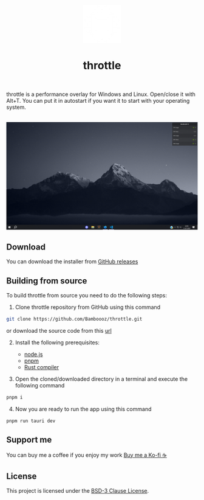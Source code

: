 <div align="center">
    <img alt="throttle logo" width="100" src="https://github.com/Bamboooz/throttle/blob/main/src-tauri/icons/icon.png?raw=true" />
</div> 

<div align="center">
    <h1>throttle</h1>
</div>

<br />

throttle is a performance overlay for Windows and Linux. Open/close it with Alt+T. You can put it in autostart if you want it to start with your operating system.

<br />

<img alt="project preview" src="https://github.com/Bamboooz/throttle/blob/main/assets/preview.png?raw=true" />

<br />

## Download

You can download the installer from [GitHub releases](https://github.com/Bamboooz/throttle/releases/latest)

## Building from source

To build throttle from source you need to do the following steps:
1. Clone throttle repository from GitHub using this command
```bash
git clone https://github.com/Bamboooz/throttle.git
```
or download the source code from this [url](https://github.com/Bamboooz/throttle/releases/latest)

2. Install the following prerequisites:
    - [node.js](https://nodejs.org/en/download/prebuilt-installer)
    - [pnpm](https://pnpm.io/installation#using-npm)
    - [Rust compiler](https://www.rust-lang.org/tools/install)

3. Open the cloned/downloaded directory in a terminal and execute the following command
```bash
pnpm i
```
4. Now you are ready to run the app using this command
```bash
pnpm run tauri dev
```

## Support me

You can buy me a coffee if you enjoy my work [Buy me a Ko-fi ☕](https://ko-fi.com/Bamboooz#paypalModal)

## License

This project is licensed under the [BSD-3 Clause License](https://github.com/Bamboooz/throttle/blob/main/LICENSE).
